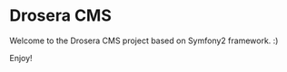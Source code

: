 Drosera CMS
========================

Welcome to the Drosera CMS project based on Symfony2 framework. :)

Enjoy!
